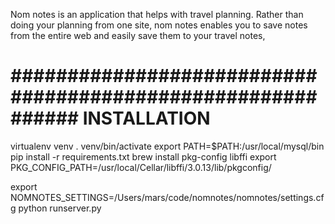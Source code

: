 Nom notes is an application that helps with travel planning.
Rather than doing your planning from one site, nom notes enables you to 
save notes from the entire web and easily save them to your travel notes,


# ############################################################ INSTALLATION
virtualenv venv
. venv/bin/activate
export PATH=$PATH:/usr/local/mysql/bin
pip install -r requirements.txt
brew install pkg-config libffi
export PKG_CONFIG_PATH=/usr/local/Cellar/libffi/3.0.13/lib/pkgconfig/

export NOMNOTES_SETTINGS=/Users/mars/code/nomnotes/nomnotes/settings.cfg
python runserver.py


